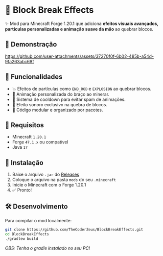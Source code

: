 # 🔨 Block Break Effects

✨ Mod para Minecraft Forge 1.20.1 que adiciona **efeitos visuais avançados, partículas personalizadas e animação suave da mão** ao quebrar blocos.

## 📸 Demonstração

https://github.com/user-attachments/assets/37270f0f-6b02-485b-a54d-9fa263abc68f

## 🎯 Funcionalidades

- 💥 Efeitos de partículas como `END_ROD` e `EXPLOSION` ao quebrar blocos.
- 👋 Animação personalizada do braço ao minerar.
- 🔄 Sistema de cooldown para evitar spam de animações.
- 🎵 Efeito sonoro exclusivo na quebra de blocos.
- 🔧 Código modular e organizado por pacotes.

## 🧩 Requisitos

- Minecraft `1.20.1`
- Forge `47.1.x` ou compatível
- Java `17`

## 🚀 Instalação

1. Baixe o arquivo `.jar` do [Releases](https://github.com/TheCoderZeus/BlockBreakEffects/releases)
2. Coloque o arquivo na pasta `mods` do seu `.minecraft`
3. Inicie o Minecraft com o Forge 1.20.1
4. ✅ Pronto!

## 🛠️ Desenvolvimento

Para compilar o mod localmente:

```bash
git clone https://github.com/TheCoderZeus/BlockBreakEffects.git
cd BlockBreakEffects
./gradlew build
```

*OBS: Tenha o gradle instalado no seu PC!*
